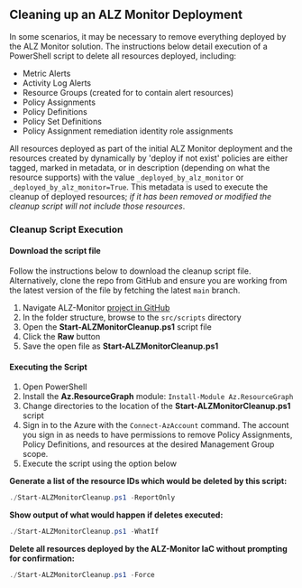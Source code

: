 ## Cleaning up an ALZ Monitor Deployment

In some scenarios, it may be necessary to remove everything deployed by the ALZ Monitor solution. The instructions below detail execution of a PowerShell script to delete all resources deployed, including:

- Metric Alerts
- Activity Log Alerts
- Resource Groups (created for to contain alert resources)
- Policy Assignments
- Policy Definitions
- Policy Set Definitions
- Policy Assignment remediation identity role assignments

All resources deployed as part of the initial ALZ Monitor deployment and the resources created by dynamically by 'deploy if not exist' policies are either tagged, marked in metadata, or in description (depending on what the resource supports) with the value `_deployed_by_alz_monitor` or `_deployed_by_alz_monitor=True`. This metadata is used to execute the cleanup of deployed resources; _if it has been removed or modified the cleanup script will not include those resources_. 

### Cleanup Script Execution

#### Download the script file

Follow the instructions below to download the cleanup script file. Alternatively, clone the repo from GitHub and ensure you are working from the latest version of the file by fetching the latest `main` branch.

 1. Navigate ALZ-Monitor [project in GitHub](https://github.com/Azure/alz-monitor)
 1. In the folder structure, browse to the `src/scripts` directory
 1. Open the **Start-ALZMonitorCleanup.ps1** script file
 1. Click the **Raw** button
 1. Save the open file as **Start-ALZMonitorCleanup.ps1**

#### Executing the Script

1. Open PowerShell
1. Install the **Az.ResourceGraph** module: `Install-Module Az.ResourceGraph`
1. Change directories to the location of the **Start-ALZMonitorCleanup.ps1** script
1. Sign in to the Azure with the `Connect-AzAccount` command. The account you sign in as needs to have permissions to remove Policy Assignments, Policy Definitions, and resources at the desired Management Group scope.
1. Execute the script using the option below

**Generate a list of the resource IDs which would be deleted by this script:**

  ```powershell
  ./Start-ALZMonitorCleanup.ps1 -ReportOnly
  ```

**Show output of what would happen if deletes executed:**

  ```powershell
  ./Start-ALZMonitorCleanup.ps1 -WhatIf
  ```

**Delete all resources deployed by the ALZ-Monitor IaC without prompting for confirmation:**

  ```powershell
  ./Start-ALZMonitorCleanup.ps1 -Force
  ```
